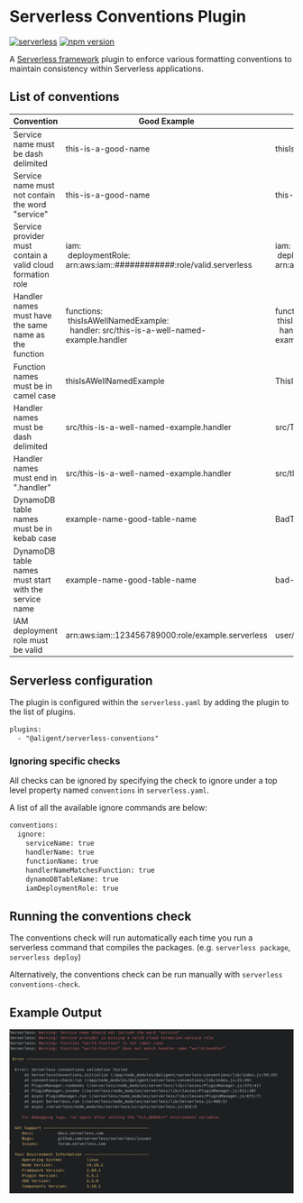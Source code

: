 # Serverless Conventions Plugin

[![serverless](http://public.serverless.com/badges/v3.svg)](http://www.serverless.com)
[![npm version](https://badge.fury.io/js/@aligent%2Fserverless-conventions.svg)](https://badge.fury.io/js/@aligent%2Fserverless-conventions)

A [Serverless framework](https://www.serverless.com) plugin to enforce various formatting conventions to maintain consistency within Serverless applications.

## List of conventions
| Convention | Good Example | Bad Example |
| --- | --- | --- |
| Service name must be dash delimited | this-is-a-good-name | thisIsABadName |
| Service name must not contain the word "service" | this-is-a-good-name | this-is-a-bad-service | 
| Service provider must contain a valid cloud formation role | iam:<br>&nbsp;deploymentRole: arn:aws:iam::############:role/valid.serverless | iam:<br>&nbsp;deploymentRole: arn:aws:iam::##:role/not-valid
| Handler names must have the same name as the function | functions:<br>&nbsp;thisIsAWellNamedExample:<br>&nbsp;&nbsp;handler: src/this-is-a-well-named-example.handler | functions:<br>&nbsp;thisIsABadlyNamedFunction:<br>&nbsp;&nbsp;handler: src/this-is-a-badly-named-example.handler |
| Function names must be in camel case | thisIsAWellNamedExample | ThisIsABadlyNamedExample |
| Handler names must be dash delimited | src/this-is-a-well-named-example.handler | src/ThisIsABadlyNamedExample.handler |
| Handler names must end in ".handler" | src/this-is-a-well-named-example.handler | src/this-is-a-badly-named-example |
| DynamoDB table names must be in kebab case | example-name-good-table-name | BadTableName |
| DynamoDB table names must start with the service name | example-name-good-table-name | bad-table-name |
| IAM deployment role must be valid | arn:aws:iam::123456789000:role/example.serverless | user/example.serverless |

## Serverless configuration
The plugin is configured within the `serverless.yaml` by adding the plugin to the list of plugins.

```
plugins:
  - "@aligent/serverless-conventions"
```

### Ignoring specific checks
All checks can be ignored by specifying the check to ignore under a top level property named `conventions` in `serverless.yaml`.

A list of all the available ignore commands are below:

```
conventions:
  ignore:
    serviceName: true
    handlerName: true
    functionName: true
    handlerNameMatchesFunction: true
    dynamoDBTableName: true
    iamDeploymentRole: true
```

## Running the conventions check
The conventions check will run automatically each time you run a serverless command that compiles the packages. (e.g. `serverless package`, `serverless deploy`)

Alternatively, the conventions check can be run manually with `serverless conventions-check`.

## Example Output
![serverless output](/images/serverless_output.png)
